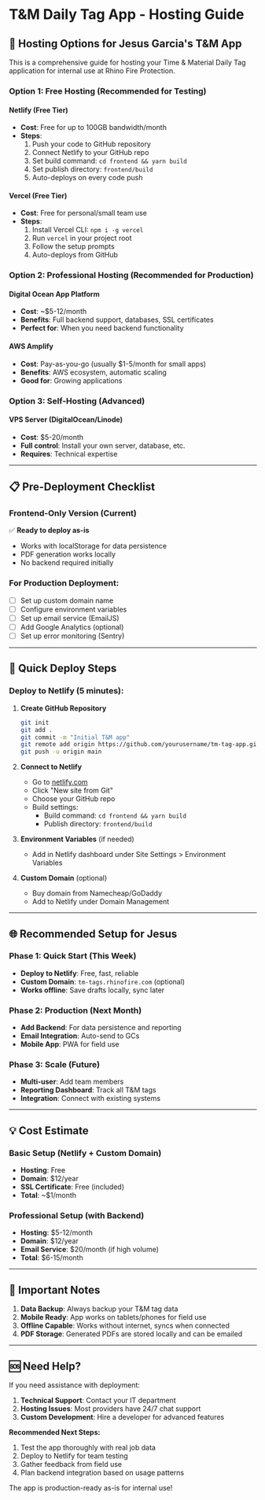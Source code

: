 # T&M Daily Tag App - Hosting Guide

## 🚀 Hosting Options for Jesus Garcia's T&M App

This is a comprehensive guide for hosting your Time & Material Daily Tag application for internal use at Rhino Fire Protection.

### Option 1: Free Hosting (Recommended for Testing)

#### **Netlify (Free Tier)**
- **Cost**: Free for up to 100GB bandwidth/month
- **Steps**:
  1. Push your code to GitHub repository
  2. Connect Netlify to your GitHub repo
  3. Set build command: `cd frontend && yarn build`
  4. Set publish directory: `frontend/build`
  5. Auto-deploys on every code push

#### **Vercel (Free Tier)**
- **Cost**: Free for personal/small team use
- **Steps**:
  1. Install Vercel CLI: `npm i -g vercel`
  2. Run `vercel` in your project root  
  3. Follow the setup prompts
  4. Auto-deploys from GitHub

### Option 2: Professional Hosting (Recommended for Production)

#### **Digital Ocean App Platform**
- **Cost**: ~$5-12/month
- **Benefits**: Full backend support, databases, SSL certificates
- **Perfect for**: When you need backend functionality

#### **AWS Amplify**
- **Cost**: Pay-as-you-go (usually $1-5/month for small apps)
- **Benefits**: AWS ecosystem, automatic scaling
- **Good for**: Growing applications

### Option 3: Self-Hosting (Advanced)

#### **VPS Server (DigitalOcean/Linode)**
- **Cost**: $5-20/month
- **Full control**: Install your own server, database, etc.
- **Requires**: Technical expertise

---

## 📋 Pre-Deployment Checklist

### Frontend-Only Version (Current)
✅ **Ready to deploy as-is**
- Works with localStorage for data persistence
- PDF generation works locally
- No backend required initially

### For Production Deployment:
- [ ] Set up custom domain name
- [ ] Configure environment variables
- [ ] Set up email service (EmailJS)
- [ ] Add Google Analytics (optional)
- [ ] Set up error monitoring (Sentry)

---

## 🔧 Quick Deploy Steps

### Deploy to Netlify (5 minutes):

1. **Create GitHub Repository**
   ```bash
   git init
   git add .
   git commit -m "Initial T&M app"
   git remote add origin https://github.com/yourusername/tm-tag-app.git
   git push -u origin main
   ```

2. **Connect to Netlify**
   - Go to [netlify.com](https://netlify.com)
   - Click "New site from Git"
   - Choose your GitHub repo
   - Build settings:
     - Build command: `cd frontend && yarn build`
     - Publish directory: `frontend/build`

3. **Environment Variables** (if needed)
   - Add in Netlify dashboard under Site Settings > Environment Variables

4. **Custom Domain** (optional)
   - Buy domain from Namecheap/GoDaddy
   - Add to Netlify under Domain Management

---

## 🌐 Recommended Setup for Jesus

### Phase 1: Quick Start (This Week)
- **Deploy to Netlify**: Free, fast, reliable
- **Custom Domain**: `tm-tags.rhinofire.com` (optional)
- **Works offline**: Save drafts locally, sync later

### Phase 2: Production (Next Month)
- **Add Backend**: For data persistence and reporting
- **Email Integration**: Auto-send to GCs
- **Mobile App**: PWA for field use

### Phase 3: Scale (Future)
- **Multi-user**: Add team members
- **Reporting Dashboard**: Track all T&M tags
- **Integration**: Connect with existing systems

---

## 💡 Cost Estimate

### Basic Setup (Netlify + Custom Domain)
- **Hosting**: Free
- **Domain**: $12/year
- **SSL Certificate**: Free (included)
- **Total**: ~$1/month

### Professional Setup (with Backend)
- **Hosting**: $5-12/month
- **Domain**: $12/year  
- **Email Service**: $20/month (if high volume)
- **Total**: $6-15/month

---

## 🚨 Important Notes

1. **Data Backup**: Always backup your T&M tag data
2. **Mobile Ready**: App works on tablets/phones for field use
3. **Offline Capable**: Works without internet, syncs when connected
4. **PDF Storage**: Generated PDFs are stored locally and can be emailed

---

## 🆘 Need Help?

If you need assistance with deployment:

1. **Technical Support**: Contact your IT department
2. **Hosting Issues**: Most providers have 24/7 chat support
3. **Custom Development**: Hire a developer for advanced features

**Recommended Next Steps:**
1. Test the app thoroughly with real job data
2. Deploy to Netlify for team testing
3. Gather feedback from field use
4. Plan backend integration based on usage patterns

The app is production-ready as-is for internal use!